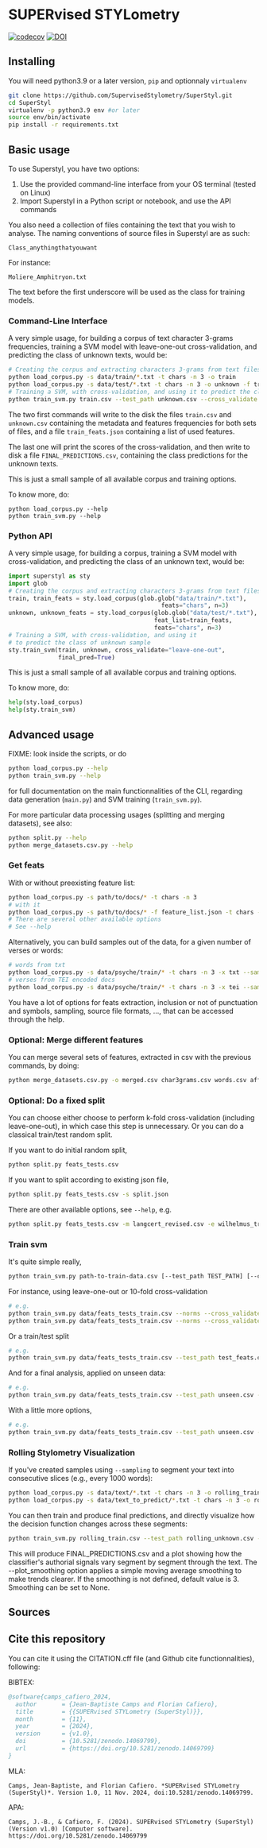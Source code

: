 # SUPERvised STYLometry

[![codecov](https://codecov.io/github/SupervisedStylometry/SuperStyl/graph/badge.svg?token=TY5HCBOOKL)](https://codecov.io/github/SupervisedStylometry/SuperStyl)
[![DOI](https://zenodo.org/badge/342586864.svg)](https://doi.org/10.5281/zenodo.14069799)

## Installing

You will need python3.9 or a later version, `pip` and optionnaly `virtualenv`

```bash
git clone https://github.com/SupervisedStylometry/SuperStyl.git
cd SuperStyl
virtualenv -p python3.9 env #or later
source env/bin/activate
pip install -r requirements.txt
```

## Basic usage

To use Superstyl, you have two options:

1. Use the provided command-line interface from your OS terminal (tested on Linux)
2. Import Superstyl in a Python script or notebook, and use the API commands

You also need a collection of files containing the text that you wish
to analyse. The naming conventions of source files in Superstyl are as such:

```
Class_anythingthatyouwant
```

For instance:
```
Moliere_Amphitryon.txt
```

The text before the first underscore will be used as the class for training models.

### Command-Line Interface

A very simple usage, for building a corpus of text character 3-grams frequencies, 
training a SVM model with leave-one-out cross-validation, 
and predicting the class of unknown texts, would be:

```bash
# Creating the corpus and extracting characters 3-grams from text files
python load_corpus.py -s data/train/*.txt -t chars -n 3 -o train
python load_corpus.py -s data/test/*.txt -t chars -n 3 -o unknown -f train_feats.json
# Training a SVM, with cross-validation, and using it to predict the class of unknown sample
python train_svm.py train.csv --test_path unknown.csv --cross_validate leave-one-out --final
```

The two first commands will write to the disk the files `train.csv` and `unknown.csv` 
containing the metadata and features frequencies for both sets of files, 
and a file `train_feats.json` containing a list of used features.

The last one will print the scores of the cross-validation, and then write 
to disk a file `FINAL_PREDICTIONS.csv`, containing the class predictions 
for the unknown texts.

This is just a small sample of all available corpus and training options.

To know more, do:
```commandline
python load_corpus.py --help
python train_svm.py --help
```

### Python API

A very simple usage, for building a corpus, training a SVM model with cross-validation, 
and predicting the class of an unknown text, would be:

```python
import superstyl as sty
import glob
# Creating the corpus and extracting characters 3-grams from text files
train, train_feats = sty.load_corpus(glob.glob("data/train/*.txt"), 
                                           feats="chars", n=3)
unknown, unknown_feats = sty.load_corpus(glob.glob("data/test/*.txt"), 
                                         feat_list=train_feats, 
                                         feats="chars", n=3)
# Training a SVM, with cross-validation, and using it 
# to predict the class of unknown sample
sty.train_svm(train, unknown, cross_validate="leave-one-out", 
              final_pred=True)
```

<!-- TODO: update when train_svm api will be modified -->


This is just a small sample of all available corpus and training options.

To know more, do:
```python
help(sty.load_corpus)
help(sty.train_svm)
```


## Advanced usage

FIXME: look inside the scripts, or do

```bash
python load_corpus.py --help
python train_svm.py --help
```

for full documentation on the main functionnalities of the CLI, regarding data generation (`main.py`) and SVM training (`train_svm.py`).

For more particular data processing usages (splitting and merging datasets), see also:

```bash
python split.py --help
python merge_datasets.csv.py --help
```


### Get feats

With or without preexisting feature list:

```bash
python load_corpus.py -s path/to/docs/* -t chars -n 3
# with it
python load_corpus.py -s path/to/docs/* -f feature_list.json -t chars -n 3
# There are several other available options
# See --help
```

Alternatively, you can build samples out of the data, 
for a given number of verses or words:

```bash
# words from txt
python load_corpus.py -s data/psyche/train/* -t chars -n 3 -x txt --sampling --sample_units words --sample_size 1000
# verses from TEI encoded docs
python load_corpus.py -s data/psyche/train/* -t chars -n 3 -x tei --sampling --sample_units verses --sample_size 200
```

You have a lot of options for feats extraction, inclusion or not of punctuation and symbols, sampling, source file formats, …, that can be accessed through the help.

### Optional: Merge different features

You can merge several sets of features, extracted in csv with the previous commands, by doing:

```bash
python merge_datasets.csv.py -o merged.csv char3grams.csv words.csv affixes.csv
```

### Optional: Do a fixed split

You can choose either choose to perform k-fold cross-validation (including leave-one-out), in which case
this step is unnecessary. Or you can do a classical train/test random split.

If you want to do initial random split,
```bash
python split.py feats_tests.csv
```

If you want to split according to existing json file,
```bash
python split.py feats_tests.csv -s split.json
```

There are other available options, see `--help`, e.g.

```bash
python split.py feats_tests.csv -m langcert_revised.csv -e wilhelmus_train.csv
```


### Train svm

It's quite simple really,

```bash
python train_svm.py path-to-train-data.csv [--test_path TEST_PATH] [--cross_validate {leave-one-out,k-fold}] [--k K] [--dim_reduc {pca}] [--norms] [--balance {class_weight,downsampling,Tomek,upsampling,SMOTE,SMOTETomek}] [--class_weights] [--kernel {LinearSVC,linear,polynomial,rbf,sigmoid}] [--final] [--get_coefs]
```

For instance, using leave-one-out or 10-fold cross-validation

```bash
# e.g.
python train_svm.py data/feats_tests_train.csv --norms --cross_validate leave-one-out
python train_svm.py data/feats_tests_train.csv --norms --cross_validate k-fold --k 10
```

Or a train/test split

```bash
# e.g.
python train_svm.py data/feats_tests_train.csv --test_path test_feats.csv --norms
```

And for a final analysis, applied on unseen data:

```bash
# e.g.
python train_svm.py data/feats_tests_train.csv --test_path unseen.csv --norms --final
```

With a little more options,

```bash
# e.g.
python train_svm.py data/feats_tests_train.csv --test_path unseen.csv --norms --class_weights --final --get_coefs
```

### Rolling Stylometry Visualization

If you've created samples using `--sampling` to segment your text into consecutive slices (e.g., every 1000 words):

```bash
python load_corpus.py -s data/text/*.txt -t chars -n 3 -o rolling_train --sampling --units words --sample_size 1000
python load_corpus.py -s data/text_to_predict/*.txt -t chars -n 3 -o rolling_unknown -f rolling_train_feats.json --sampling --units words --sample_size 1000
```
You can then train and produce final predictions, and directly visualize how the decision function changes across these segments:

```bash
python train_svm.py rolling_train.csv --test_path rolling_unknown.csv --final --plot_rolling --plot_smoothing 5
```

This will produce FINAL_PREDICTIONS.csv and a plot showing how the classifier's authorial signals vary segment by segment through the text. The --plot_smoothing option applies a simple moving average smoothing to make trends clearer. If the smoothing is not defined, default value is 3. Smoothing can be set to None.



## Sources

## Cite this repository

You can cite it using the CITATION.cff file (and Github cite functionnalities), following:

BIBTEX:

```bibtex
@software{camps_cafiero_2024,
  author       = {Jean-Baptiste Camps and Florian Cafiero},
  title        = {{SUPERvised STYLometry (SuperStyl)}},
  month        = {11},
  year         = {2024},
  version      = {v1.0},
  doi          = {10.5281/zenodo.14069799},
  url          = {https://doi.org/10.5281/zenodo.14069799}
}
```


MLA:

```plaintext
Camps, Jean-Baptiste, and Florian Cafiero. *SUPERvised STYLometry (SuperStyl)*. Version 1.0, 11 Nov. 2024, doi:10.5281/zenodo.14069799.
```

APA:

```plaintext
Camps, J.-B., & Cafiero, F. (2024). SUPERvised STYLometry (SuperStyl) (Version v1.0) [Computer software]. https://doi.org/10.5281/zenodo.14069799
```








